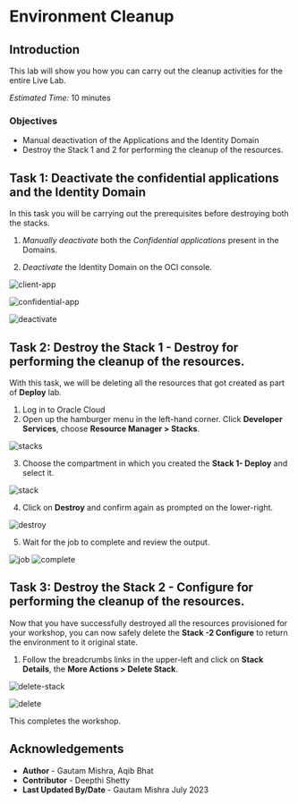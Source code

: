 # Environment Cleanup

## Introduction

This lab will show you how you can carry out the cleanup activities for the entire Live Lab.

*Estimated Time:* 10 minutes

### Objectives

-   Manual deactivation of the Applications and the Identity Domain
-   Destroy the Stack 1 and 2 for performing the cleanup of the resources.


## Task 1: Deactivate the confidential applications and the Identity Domain

In this task you will be carrying out the prerequisites before destroying both the stacks. 

1. *Manually deactivate* both the *Confidential applications* present in the Domains.

2. *Deactivate* the Identity Domain on the OCI console.

![client-app](./images/client-app.png "client-app")

![confidential-app](./images/confidential-app.png "confidential-app")

![deactivate](./images/deactivate.png "deactivate")
		
## Task 2: Destroy the Stack 1 - Destroy for performing the cleanup of the resources.

With this task, we will be deleting all the resources that got created as part of **Deploy** lab.

1. Log in to Oracle Cloud
2. Open up the hamburger menu in the left-hand corner.  Click **Developer Services**, choose **Resource Manager > Stacks**.

![stacks](./images/stacks.png "stacks")
  
3. Choose the compartment in which you created the **Stack 1- Deploy** and select it.  

![stack](./images/stack.png "stack")

4. Click on **Destroy** and confirm again as prompted on the lower-right.  

![destroy](./images/destroy.png "destroy")

5. Wait for the job to complete and review the output.  

![job](./images/job.png "job")
![complete](./images/complete.png "complete")

## Task 3: Destroy the Stack 2 - Configure for performing the cleanup of the resources.

Now that you have successfully destroyed all the resources provisioned for your workshop, you can now safely delete the **Stack -2 Configure** to return the environment to it original state.

1. Follow the breadcrumbs links in the upper-left and click on **Stack Details**, the **More Actions > Delete Stack**.  

![delete-stack](./images/delete-stack.png "delete-stack")

![delete](./images/delete.png "delete")

This completes the workshop.

## Acknowledgements
* **Author** - Gautam Mishra, Aqib Bhat
* **Contributor** - Deepthi Shetty
* **Last Updated By/Date** - Gautam Mishra July 2023
